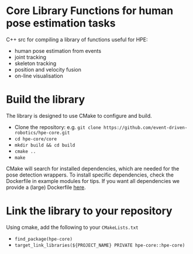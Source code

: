 # Core Library Functions for human pose estimation tasks

C++ src for compiling a library of functions useful for HPE:

* human pose estimation from events
* joint tracking
* skeleton tracking
* position and velocity fusion
* on-line visualisation

# Build the library

The library is designed to use CMake to configure and build.

* Clone the repository: e.g. `git clone https://github.com/event-driven-robotics/hpe-core.git`
* `cd hpe-core/core`
* `mkdir build && cd build`
* `cmake ..`
* `make`

CMake will search for installed dependencies, which are needed for the pose detection wrappers. To install specific dependencies, check the Dockerfile in example modules for tips. If you want all dependencies we provide a (large) Dockerfile [here](todo).

# Link the library to your repository

Using cmake, add the following to your `CMakeLists.txt`

*  `find_package(hpe-core)`
*  `target_link_libraries(${PROJECT_NAME} PRIVATE hpe-core::hpe-core)`



